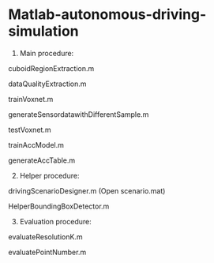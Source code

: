 # Matlab-autonomous-driving-simulation

1. Main procedure:

cuboidRegionExtraction.m

dataQualityExtraction.m

trainVoxnet.m

generateSensordatawithDifferentSample.m

testVoxnet.m

trainAccModel.m

generateAccTable.m


2. Helper procedure:

drivingScenarioDesigner.m (Open scenario.mat)

HelperBoundingBoxDetector.m


3. Evaluation procedure:

evaluateResolutionK.m

evaluatePointNumber.m
